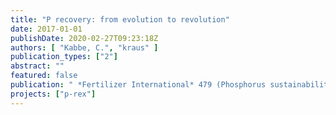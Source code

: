 ```yaml
---
title: "P recovery: from evolution to revolution"
date: 2017-01-01
publishDate: 2020-02-27T09:23:18Z
authors: [ "Kabbe, C.", "kraus" ]
publication_types: ["2"]
abstract: ""
featured: false
publication: " *Fertilizer International* 479 (Phosphorus sustainability)"
projects: ["p-rex"]
---
```


